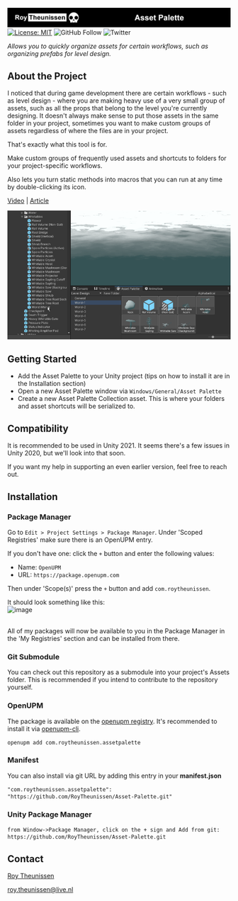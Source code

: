 [![Roy Theunissen](Documentation~/Github%20Header.jpg)](http://roytheunissen.com)
[![License: MIT](https://img.shields.io/badge/License-MIT-brightgreen.svg)](LICENSE.md)
![GitHub Follow](https://img.shields.io/github/followers/RoyTheunissen?label=RoyTheunissen&style=social) ![Twitter](https://img.shields.io/twitter/follow/Roy_Theunissen?style=social)

_Allows you to quickly organize assets for certain workflows, such as organizing prefabs for level design._

## About the Project

I noticed that during game development there are certain workflows - such as level design - where you are making heavy use of a very small group of assets, such as all the props that belong to the level you're currently designing. It doesn't always make sense to put those assets in the same folder in your project, sometimes you want to make custom groups of assets regardless of where the files are in your project.

That's exactly what this tool is for.

Make custom groups of frequently used assets and shortcuts to folders for your project-specific workflows.

Also lets you turn static methods into macros that you can run at any time by double-clicking its icon.

[Video](https://www.youtube.com/watch?v=vlryRWGPMfI)    |    [Article](https://blog.roytheunissen.com/2022/07/07/introducing-the-asset-palette/)

![Example](Documentation~/Example.gif)

## Getting Started

- Add the Asset Palette to your Unity project (tips on how to install it are in the Installation section)
- Open a new Asset Palette window via `Windows/General/Asset Palette`
- Create a new Asset Palette Collection asset. This is where your folders and asset shortcuts will be serialized to.

## Compatibility

It is recommended to be used in Unity 2021. It seems there's a few issues in Unity 2020, but we'll look into that soon.

If you want my help in supporting an even earlier version, feel free to reach out.

## Installation

### Package Manager

Go to `Edit > Project Settings > Package Manager`. Under 'Scoped Registries' make sure there is an OpenUPM entry.

If you don't have one: click the `+` button and enter the following values:

- Name: `OpenUPM` <br />
- URL: `https://package.openupm.com` <br />

Then under 'Scope(s)' press the `+` button and add `com.roytheunissen`.

It should look something like this: <br />
![image](https://user-images.githubusercontent.com/3997055/185363839-37b3bb3d-f70c-4dbd-b30d-cc8a93b592bb.png)

<br />
All of my packages will now be available to you in the Package Manager in the 'My Registries' section and can be installed from there.
<br />


### Git Submodule

You can check out this repository as a submodule into your project's Assets folder. This is recommended if you intend to contribute to the repository yourself.

### OpenUPM
The package is available on the [openupm registry](https://openupm.com). It's recommended to install it via [openupm-cli](https://github.com/openupm/openupm-cli).

```
openupm add com.roytheunissen.assetpalette
```

### Manifest
You can also install via git URL by adding this entry in your **manifest.json**
```
"com.roytheunissen.assetpalette": "https://github.com/RoyTheunissen/Asset-Palette.git"
```

### Unity Package Manager
```
from Window->Package Manager, click on the + sign and Add from git: https://github.com/RoyTheunissen/Asset-Palette.git
```


## Contact
[Roy Theunissen](https://roytheunissen.com)

[roy.theunissen@live.nl](mailto:roy.theunissen@live.nl)
